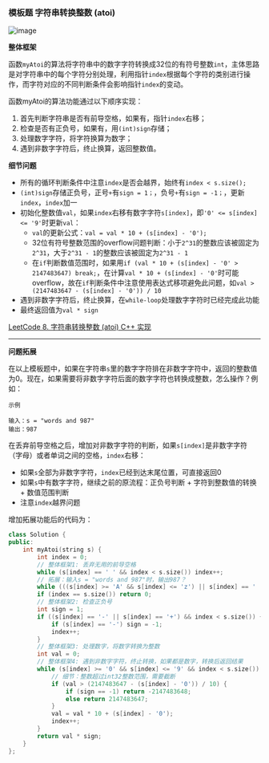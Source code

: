 ### 模板题 字符串转换整数 (atoi)

![image](https://user-images.githubusercontent.com/86143164/128978946-c280c968-fae3-4f1e-b5fe-c3ae66218ccd.png)

**整体框架**
</br>

函数`myAtoi`的算法将字符串中的数字字符转换成32位的有符号整数`int`，主体思路是对字符串中的每个字符分别处理，利用指针`index`根据每个字符的类别进行操作，而字符对应的不同判断条件会影响指针`index`的变动。
</br>

函数myAtoi的算法功能通过以下顺序实现：

1. 首先判断字符串是否有前导空格，如果有，指针`index`右移；
2. 检查是否有正负号，如果有，用`(int)sign`存储；
3. 处理数字字符，将字符换算为数字；
4. 遇到非数字字符后，终止换算，返回整数值。

**细节问题**
- 所有的循环判断条件中注意`index`是否会越界，始终有`index < s.size();`
- `(int)sign`存储正负号，正号`+`有`sign = 1；`，负号`+`有`sign = -1；`，更新`index`，`index`加一
- 初始化整数值`val`，如果`index`右移有数字字符`s[index]`，即`'0' <= s[index] <= '9'`时更新`val`：
  - `val`的更新公式：`val = val * 10 + (s[index] - '0');`
  - 32位有符号整数范围的overflow问题判断：小于`2^31`的整数应该被固定为`2^31`，大于`2^31 - 1`的整数应该被固定为`2^31 - 1`
  - 在`if`判断数值范围时，如果用`if (val * 10 + (s[index] - '0' > 2147483647) break;`，在计算`val * 10 + (s[index] - '0'`时可能overflow，故在`if`判断条件中注意使用表达式移项避免此问题，如`val > (2147483647 - (s[index] - '0')) / 10`
- 遇到非数字字符后，终止换算，在`while-loop`处理数字字符时已经完成此功能
- 最终返回值为`val * sign`


[LeetCode 8. 字符串转换整数 (atoi) C++ 实现](https://github.com/AdaSheng07/Algorithm-start-from-zero-w-YudongLee/blob/main/Week%208/LeetCode%208.%20%E5%AD%97%E7%AC%A6%E4%B8%B2%E8%BD%AC%E6%8D%A2%E6%95%B4%E6%95%B0%20(atoi)%20C%2B%2B.md)

-------

**问题拓展**

在以上模板题中，如果在字符串`s`里的数字字符排在非数字字符中，返回的整数值为0。现在，如果需要将非数字字符后面的数字字符也转换成整数，怎么操作？例如：
```
示例

输入：s = "words and 987"
输出：987
```
在丢弃前导空格之后，增加对非数字字符的判断，如果`s[index]`是非数字字符（字母）或者单词之间的空格，`index`右移：
- 如果`s`全部为非数字字符，`index`已经到达末尾位置，可直接返回0
- 如果`s`中有数字字符，继续之前的原流程：正负号判断 + 字符到整数值的转换 + 数值范围判断
- 注意`index`越界问题

增加拓展功能后的代码为：

```C++
class Solution {
public:
    int myAtoi(string s) {
        int index = 0;
        // 整体框架1: 丢弃无用的前导空格
        while (s[index] == ' ' && index < s.size()) index++; 
        // 拓展：输入s = "words and 987"时，输出987？
        while (((s[index] >= 'A' && s[index] <= 'z') || s[index] == ' ' ) && index < s.size()) index++;
        if (index == s.size()) return 0;
        // 整体框架2: 检查正负号
        int sign = 1;
        if ((s[index] == '-' || s[index] == '+') && index < s.size()) {
            if (s[index] == '-') sign = -1;
            index++;
        }
        // 整体框架3: 处理数字，将数字转换为整数
        int val = 0;
        // 整体框架4: 遇到非数字字符，终止转换，如果都是数字，转换后返回结果
        while (s[index] >= '0' && s[index] <= '9' && index < s.size()) {
            // 细节：整数超过int32整数范围，需要截断
            if (val > (2147483647 - (s[index] - '0')) / 10) {
                if (sign == -1) return -2147483648;
                else return 2147483647;
            }
            val = val * 10 + (s[index] - '0');
            index++;
        }
        return val * sign;
    }
};
```




